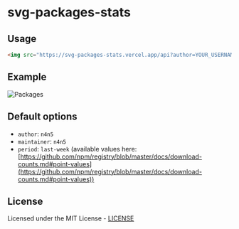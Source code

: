# svg-packages-stats

## Usage

```html
<img src="https://svg-packages-stats.vercel.app/api?author=YOUR_USERNAME" />
```

## Example

![Packages](https://svg-packages-stats.vercel.app/api?author=n4n5)

## Default options

- `author`: `n4n5`
- `maintainer`: `n4n5`
- `period`: `last-week` (available values here: [https://github.com/npm/registry/blob/master/docs/download-counts.md#point-values](https://github.com/npm/registry/blob/master/docs/download-counts.md#point-values))

## License

Licensed under the MIT License - [LICENSE](LICENSE)
